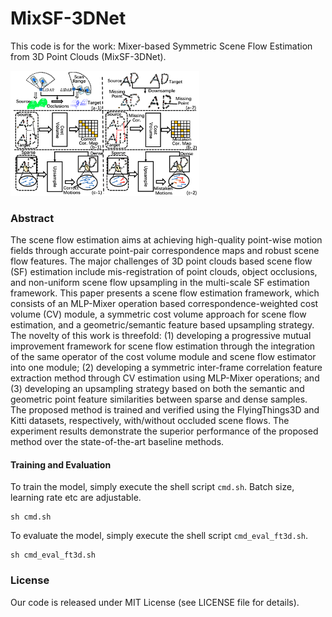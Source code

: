 # MixSF-3DNet
This code is for the work: Mixer-based Symmetric Scene Flow Estimation from 3D Point Clouds (MixSF-3DNet).

<img src="https://github.com/SJWang2015/MixSF-3DNet/blob/main/media/poster-v3.png" width="60%">

### Abstract

The scene flow estimation aims at achieving high-quality point-wise motion fields through accurate point-pair correspondence maps and robust scene flow features. The major challenges of 3D point clouds based scene flow (SF) estimation include mis-registration of point clouds, object occlusions, and non-uniform scene flow upsampling in the multi-scale SF estimation framework. This paper presents a scene flow estimation framework, which consists of an MLP-Mixer operation based correspondence-weighted cost volume (CV) module, a symmetric cost volume approach for scene flow estimation, and a geometric/semantic feature based upsampling strategy. The novelty of this work is threefold: (1) developing a progressive mutual improvement framework for scene flow estimation through the integration of the same operator of the cost volume module and scene flow estimator into one module; (2) developing a symmetric inter-frame correlation feature extraction method through CV estimation using MLP-Mixer operations; and (3) developing an upsampling strategy based on both the semantic and geometric point feature similarities between sparse and dense samples. The proposed method is trained and verified using the FlyingThings3D and Kitti datasets, respectively, with/without occluded scene flows. The experiment results demonstrate the superior performance of the proposed method over the state-of-the-art baseline methods.

#### Training and Evaluation

To train the model, simply execute the shell script `cmd.sh`. Batch size, learning rate etc are adjustable. 
```
sh cmd.sh
```

To evaluate the model, simply execute the shell script `cmd_eval_ft3d.sh`.

```
sh cmd_eval_ft3d.sh
```


### License
Our code is released under MIT License (see LICENSE file for details).

